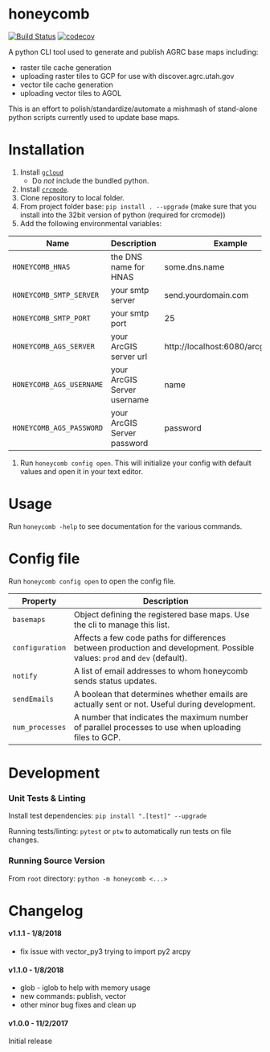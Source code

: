 # honeycomb
[![Build Status](https://travis-ci.org/agrc/honeycomb.svg?branch=master)](https://travis-ci.org/agrc/honeycomb)
[![codecov](https://codecov.io/gh/agrc/honeycomb/branch/master/graph/badge.svg)](https://codecov.io/gh/agrc/honeycomb)

A python CLI tool used to generate and publish AGRC base maps including:
- raster tile cache generation
- uploading raster tiles to GCP for use with discover.agrc.utah.gov
- vector tile cache generation
- uploading vector tiles to AGOL

This is an effort to polish/standardize/automate a mishmash of stand-alone python scripts currently used to update base maps.

# Installation
1. Install [`gcloud`](https://cloud.google.com/sdk/docs/)
    - Do *not* include the bundled python.
1. Install [`crcmode`](https://cloud.google.com/storage/docs/gsutil/addlhelp/CRC32CandInstallingcrcmod).
1. Clone repository to local folder.
1. From project folder base:
`pip install . --upgrade` (make sure that you install into the 32bit version of python (required for crcmode))
1. Add the following environmental variables:

| Name | Description | Example |
| --- | --- | --- |
| `HONEYCOMB_HNAS` | the DNS name for HNAS | some.dns.name |
| `HONEYCOMB_SMTP_SERVER` | your smtp server | send.yourdomain.com |
| `HONEYCOMB_SMTP_PORT` | your smtp port | 25 |
| `HONEYCOMB_AGS_SERVER` | your ArcGIS server url | http://localhost:6080/arcgis/admin |
| `HONEYCOMB_AGS_USERNAME` | your ArcGIS Server username | name |
| `HONEYCOMB_AGS_PASSWORD` | your ArcGIS Server password | password |
1. Run `honeycomb config open`. This will initialize your config with default values and open it in your text editor.

# Usage
Run `honeycomb -help` to see documentation for the various commands.

# Config file
Run `honeycomb config open` to open the config file.

| Property | Description |
| --- | --- |
| `basemaps` | Object defining the registered base maps. Use the cli to manage this list.
| `configuration` | Affects a few code paths for differences between production and development. Possible values: `prod` and `dev` (default).
| `notify` | A list of email addresses to whom honeycomb sends status updates.
| `sendEmails` | A boolean that determines whether emails are actually sent or not. Useful during development.
| `num_processes` | A number that indicates the maximum number of parallel processes to use when uploading files to GCP.

# Development
### Unit Tests & Linting
Install test dependencies: `pip install ".[test]" --upgrade`

Running tests/linting: `pytest` or `ptw` to automatically run tests on file changes.

### Running Source Version
From `root` directory: `python -m honeycomb <...>`

# Changelog
#### v1.1.1 - 1/8/2018
- fix issue with vector_py3 trying to import py2 arcpy

#### v1.1.0 - 1/8/2018
- glob - iglob to help with memory usage
- new commands: publish, vector
- other minor bug fixes and clean up

#### v1.0.0 - 11/2/2017
Initial release
